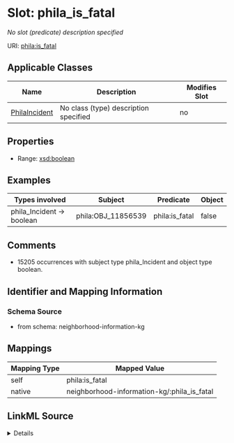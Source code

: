 

# Slot: phila_is_fatal


_No slot (predicate) description specified_





URI: [phila:is_fatal](https://metadata.phila.gov/is_fatal)



<!-- no inheritance hierarchy -->





## Applicable Classes

| Name | Description | Modifies Slot |
| --- | --- | --- |
| [PhilaIncident](../classes/PhilaIncident.md) | No class (type) description specified |  no  |







## Properties

* Range: [xsd:boolean](xsd:boolean)






## Examples

| Types involved | Subject | Predicate | Object |
| --- | --- | --- | --- |
| phila_Incident → boolean | phila:OBJ_11856539 | phila:is_fatal | false |


## Comments

* 15205 occurrences with subject type phila_Incident and object type boolean.

## Identifier and Mapping Information







### Schema Source


* from schema: neighborhood-information-kg




## Mappings

| Mapping Type | Mapped Value |
| ---  | ---  |
| self | phila:is_fatal |
| native | neighborhood-information-kg/:phila_is_fatal |




## LinkML Source

<details>
```yaml
name: phila_is_fatal
description: No slot (predicate) description specified
comments:
- 15205 occurrences with subject type phila_Incident and object type boolean.
examples:
- description: phila_Incident → boolean
  object:
    example_object: 'false'
    example_object_type: boolean
    example_predicate: phila:is_fatal
    example_subject: phila:OBJ_11856539
    example_subject_type: phila_Incident
from_schema: neighborhood-information-kg
rank: 1000
slot_uri: phila:is_fatal
alias: phila_is_fatal
domain_of:
- phila_Incident
range: boolean

```
</details>